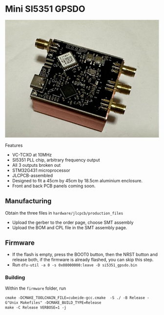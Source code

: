 # Mini SI5351 GPSDO

![GPSDO](docs/board.jpg "GPSDO")

Features
- VC-TCXO at 10MHz
- SI5351 PLL chip, arbitrary frequency output
- All 3 outputs broken out
- STM32G431 microprocessor
- JLCPCB-assembled
- Designed to fit a 45cm by 45cm by 18.5cm aluminium enclosure.
- Front and back PCB panels coming soon.

## Manufacturing

Obtain the three files in `hardware/jlcpcb/production_files`

- Upload the gerber to the order page, choose SMT assembly
- Upload the BOM and CPL file in the SMT assembly page.

## Firmware

- If the flash is empty, press the BOOT0 button, then the NRST button and release both, if the firmware is already flashed, you can skip this step.
- Run `dfu-util -a 0 -s 0x08000000:leave -D si5351_gpsdo.bin`
  
### Building

Within the `firmware` folder, run
```
cmake -DCMAKE_TOOLCHAIN_FILE=cubeide-gcc.cmake  -S ./ -B Release -G"Unix Makefiles" -DCMAKE_BUILD_TYPE=Release
make -C Release VERBOSE=1 -j
```